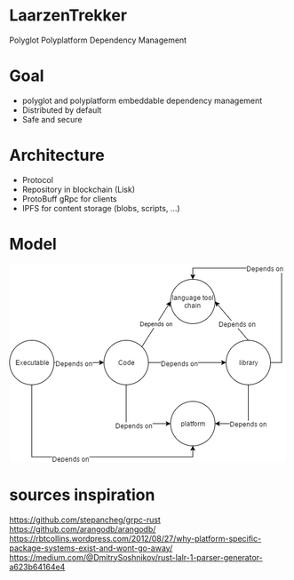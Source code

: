# LaarzenTrekker
Polyglot Polyplatform Dependency Management
# Goal
* polyglot and polyplatform embeddable dependency management
* Distributed by default
* Safe and secure
# Architecture
* Protocol
* Repository in blockchain (Lisk)
* ProtoBuff gRpc for clients
* IPFS for content storage (blobs, scripts, ...)
# Model
![model](https://raw.githubusercontent.com/yenwel/LaarzenTrekker/master/Dependency.png)
# sources inspiration
https://github.com/stepancheg/grpc-rust
https://github.com/arangodb/arangodb/
https://rbtcollins.wordpress.com/2012/08/27/why-platform-specific-package-systems-exist-and-wont-go-away/
https://medium.com/@DmitrySoshnikov/rust-lalr-1-parser-generator-a623b64164e4
